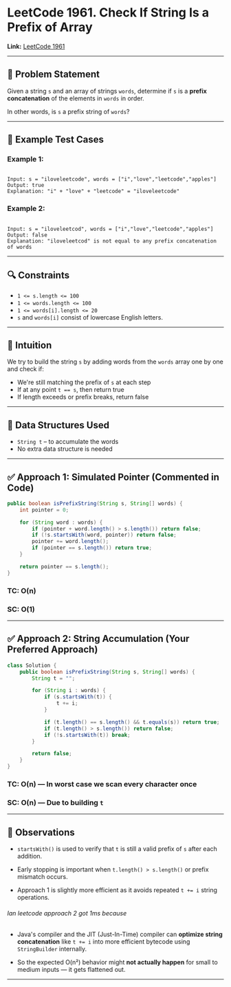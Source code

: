# LeetCode 1961. Check If String Is a Prefix of Array

**Link:** [LeetCode 1961](https://leetcode.com/problems/check-if-string-is-a-prefix-of-word/)

---

## 🧠 Problem Statement

Given a string `s` and an array of strings `words`, determine if `s` is a **prefix concatenation** of the elements in `words` in order.

In other words, is `s` a prefix string of `words`?

---

## 🧪 Example Test Cases

### Example 1:
```

Input: s = "iloveleetcode", words = ["i","love","leetcode","apples"]  
Output: true  
Explanation: "i" + "love" + "leetcode" = "iloveleetcode"

```

### Example 2:
```

Input: s = "iloveleetcod", words = ["i","love","leetcode","apples"]  
Output: false  
Explanation: "iloveleetcod" is not equal to any prefix concatenation of words

````

---

## 🔍 Constraints

- `1 <= s.length <= 100`
- `1 <= words.length <= 100`
- `1 <= words[i].length <= 20`
- `s` and `words[i]` consist of lowercase English letters.

---

## 🧠 Intuition

We try to build the string `s` by adding words from the `words` array one by one and check if:

- We're still matching the prefix of `s` at each step
- If at any point `t == s`, then return true
- If length exceeds or prefix breaks, return false

---

## 🧰 Data Structures Used

- `String t` – to accumulate the words
- No extra data structure is needed

---

## ✅ Approach 1: Simulated Pointer (Commented in Code)

```java
public boolean isPrefixString(String s, String[] words) {
    int pointer = 0;

    for (String word : words) {
        if (pointer + word.length() > s.length()) return false;
        if (!s.startsWith(word, pointer)) return false;
        pointer += word.length();
        if (pointer == s.length()) return true;
    }

    return pointer == s.length();
}
````

### TC: O(n)

### SC: O(1)

---

## ✅ Approach 2: String Accumulation (Your Preferred Approach)

```java
class Solution {
    public boolean isPrefixString(String s, String[] words) {
        String t = "";

        for (String i : words) {
            if (s.startsWith(t)) {
                t += i;
            }

            if (t.length() == s.length() && t.equals(s)) return true;
            if (t.length() > s.length()) return false;
            if (!s.startsWith(t)) break;
        }

        return false;
    }
}
```

### TC: O(n) — In worst case we scan every character once

### SC: O(n) — Due to building `t`

---

## 🧠 Observations

- `startsWith()` is used to verify that `t` is still a valid prefix of `s` after each addition.
    
- Early stopping is important when `t.length() > s.length()` or prefix mismatch occurs.
    
- Approach 1 is slightly more efficient as it avoids repeated `t += i` string operations.
    
###### Ian leetcode approach 2 got 1ms because 

- Java's compiler and the JIT (Just-In-Time) compiler can **optimize string concatenation** like `t += i` into more efficient bytecode using `StringBuilder` internally.
    
- So the expected O(n²) behavior might **not actually happen** for small to medium inputs — it gets flattened out.
---
